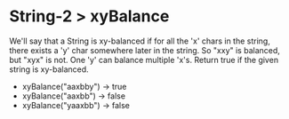 # String-2 > xyBalance

We'll say that a String is xy-balanced if for all the 'x' chars in the string, there exists a 'y' char somewhere later in the string. So "xxy" is balanced, but "xyx" is not. One 'y' can balance multiple 'x's. Return true if the given string is xy-balanced.

- xyBalance("aaxbby") → true
- xyBalance("aaxbb") → false
- xyBalance("yaaxbb") → false